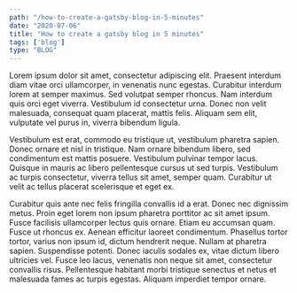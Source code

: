 ```yaml
---
path: "/how-to-create-a-gatsby-blog-in-5-minutes"
date: "2020-07-06"
title: "How to create a gatsby blog in 5 minutes"
tags: ['blog']
type: "BLOG"
---
```


Lorem ipsum dolor sit amet, consectetur adipiscing elit. Praesent interdum diam vitae orci ullamcorper, in venenatis nunc egestas. Curabitur interdum lorem at semper maximus. Sed volutpat semper rhoncus. Nam interdum quis orci eget viverra. Vestibulum id consectetur urna. Donec non velit malesuada, consequat quam placerat, mattis felis. Aliquam sem elit, vulputate vel purus in, viverra bibendum ligula.

Vestibulum est erat, commodo eu tristique ut, vestibulum pharetra sapien. Donec ornare et nisl in tristique. Nam ornare bibendum libero, sed condimentum est mattis posuere. Vestibulum pulvinar tempor lacus. Quisque in mauris ac libero pellentesque cursus ut sed turpis. Vestibulum ac turpis consectetur, viverra tellus sit amet, semper quam. Curabitur ut velit ac tellus placerat scelerisque et eget ex.

Curabitur quis ante nec felis fringilla convallis id a erat. Donec nec dignissim metus. Proin eget lorem non ipsum pharetra porttitor ac sit amet ipsum. Fusce facilisis ullamcorper lectus quis ornare. Etiam eu accumsan quam. Fusce ut rhoncus ex. Aenean efficitur laoreet condimentum. Phasellus tortor tortor, varius non ipsum id, dictum hendrerit neque. Nullam at pharetra sapien. Suspendisse potenti. Donec iaculis sodales ex, vitae dictum libero ultricies vel. Fusce leo lacus, venenatis non neque sit amet, consectetur convallis risus. Pellentesque habitant morbi tristique senectus et netus et malesuada fames ac turpis egestas. Aliquam imperdiet tempor ornare.